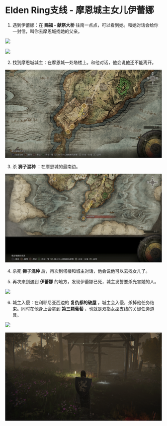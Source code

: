 # Elden Ring支线 - 摩恩城主女儿伊蕾娜

1. 遇到伊蕾娜：在 **赐福 - 献祭大桥** 往南一点点，可以看到她。和她对话会给你一封信，叫你去摩恩城找她的父亲。

![](https://raw.githubusercontent.com/yuiitsu/image_lib/master/f2d259d6-a63f-4721-8e98-3db57a902c7f.png)

![](https://raw.githubusercontent.com/yuiitsu/image_lib/master/576ffc1a-8716-4dee-8518-c934bcf9ef76.png)

2. 找到摩恩城城主：在摩恩城一处塔楼上。和他对话，他会说他还不能离开。

![](https://raw.githubusercontent.com/yuiitsu/image_lib/master/944188a0-60c6-40fb-a0ca-35c216a79746.png)

3. 杀 **狮子混种** ：在摩恩城的最南边。

![](https://raw.githubusercontent.com/yuiitsu/image_lib/master/26e8897a-471b-4e85-bd99-41bc5bad4eb0.png)

4. 杀死 **狮子混种** 后，再次到塔楼和城主对话，他会说他可以去找女儿了。

5. 再次来到遇到 **伊蕾娜** 的地方，发现伊蕾娜已死，城主发誓要杀光害她的人。

![](https://raw.githubusercontent.com/yuiitsu/image_lib/master/4b9b1761-ba7f-4d34-91fd-1efb78073576.png)

6. 城主入侵：在利耶尼亚西边的 **复仇都的破屋** ，城主会入侵，杀掉他任务结束。同时在他身上会拿到 **第三颗葡萄** ，也就是双指女巫支线的关键任务道具。

![](https://raw.githubusercontent.com/yuiitsu/image_lib/master/090c7ccc-06a3-4176-9c64-72725fff4af6.png)

![](https://raw.githubusercontent.com/yuiitsu/image_lib/master/37110ad3-6d73-42f4-9d96-0e17a264d8b4.png)